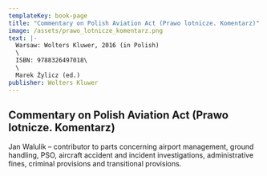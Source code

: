 ```yaml
---
templateKey: book-page
title: "Commentary on Polish Aviation Act (Prawo lotnicze. Komentarz)"
image: /assets/prawo_lotnicze_komentarz.png
text: |-
  Warsaw: Wolters Kluwer, 2016 (in Polish)
  \
  ISBN: 9788326497018\
  \
  Marek Żylicz (ed.)
publisher: Wolters Kluwer
---
```


## Commentary on Polish Aviation Act (Prawo lotnicze. Komentarz)

Jan Walulik – contributor to parts concerning airport management, ground handling, PSO, aircraft accident and incident investigations, administrative fines, criminal provisions and transitional provisions.
